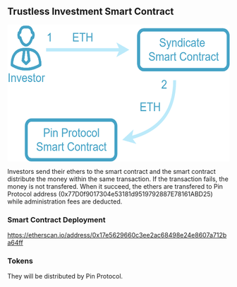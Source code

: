 ## Trustless Investment Smart Contract

<p align="center">
<img src="https://github.com/dggventures/syndicate/blob/master/pin-protocol/images/pin-protocol-workflow.png" 
alt="DG Global Ventures" width="573" height="309" border="0" align="center" margin-left="10%" />
</p>

Investors send their ethers to the smart contract and the smart contract distribute the money within the same transaction. If the transaction fails, the money is not transfered. When it succeed, the ethers are transfered to Pin Protocol address (0x77D0f9017304e53181d9519792887E78161ABD25) while administration fees are deducted.

### Smart Contract Deployment

https://etherscan.io/address/0x17e5629660c3ee2ac68498e24e8607a712ba64ff

### Tokens

They will be distributed by Pin Protocol.
